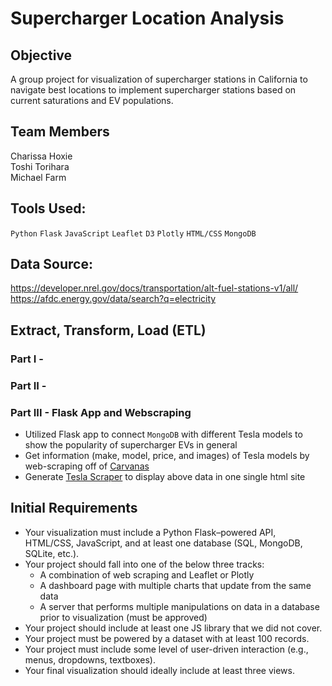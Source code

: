 # Supercharger Location Analysis

## Objective
A group project for visualization of supercharger stations in California to navigate best locations to implement supercharger stations based on current saturations and EV populations.

## Team Members
Charissa Hoxie<br>
Toshi Torihara<br>
Michael Farm<br>

## Tools Used:
`Python`
`Flask`
`JavaScript`
`Leaflet`
`D3`
`Plotly`
`HTML/CSS`
`MongoDB`

## Data Source: 
https://developer.nrel.gov/docs/transportation/alt-fuel-stations-v1/all/<br>
https://afdc.energy.gov/data/search?q=electricity<br>

## Extract, Transform, Load (ETL)
### Part I - 

### Part II - 

### Part III - Flask App and Webscraping
* Utilized Flask app to connect `MongoDB` with different Tesla models to show the popularity of supercharger EVs in general 
* Get information (make, model, price, and images) of Tesla models by web-scraping off of [Carvanas](https://www.carvana.com/cars/tesla)
* Generate [Tesla Scraper]() to display above data in one single html site

## Initial Requirements
* Your visualization must include a Python Flask–powered API, HTML/CSS, JavaScript, and at least one database (SQL, MongoDB, SQLite, etc.). 
* Your project should fall into one of the below three tracks: 
    * A combination of web scraping and Leaflet or Plotly 
    * A dashboard page with multiple charts that update from the same data 
    * A server that performs multiple manipulations on data in a database prior to visualization (must be approved) 
* Your project should include at least one JS library that we did not cover. 
* Your project must be powered by a dataset with at least 100 records. 
* Your project must include some level of user-driven interaction (e.g., menus, dropdowns, textboxes). 
* Your final visualization should ideally include at least three views.
